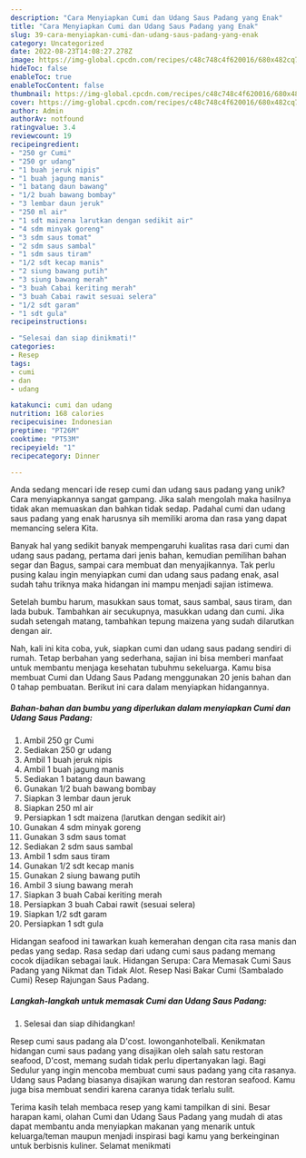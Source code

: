 ```yaml
---
description: "Cara Menyiapkan Cumi dan Udang Saus Padang yang Enak"
title: "Cara Menyiapkan Cumi dan Udang Saus Padang yang Enak"
slug: 39-cara-menyiapkan-cumi-dan-udang-saus-padang-yang-enak
category: Uncategorized
date: 2022-08-23T14:08:27.278Z
image: https://img-global.cpcdn.com/recipes/c48c748c4f620016/680x482cq70/cumi-dan-udang-saus-padang-foto-resep-utama.jpg
hideToc: false
enableToc: true
enableTocContent: false
thumbnail: https://img-global.cpcdn.com/recipes/c48c748c4f620016/680x482cq70/cumi-dan-udang-saus-padang-foto-resep-utama.jpg
cover: https://img-global.cpcdn.com/recipes/c48c748c4f620016/680x482cq70/cumi-dan-udang-saus-padang-foto-resep-utama.jpg
author: Admin
authorAv: notfound
ratingvalue: 3.4
reviewcount: 19
recipeingredient:
- "250 gr Cumi"
- "250 gr udang"
- "1 buah jeruk nipis"
- "1 buah jagung manis"
- "1 batang daun bawang"
- "1/2 buah bawang bombay"
- "3 lembar daun jeruk"
- "250 ml air"
- "1 sdt maizena larutkan dengan sedikit air"
- "4 sdm minyak goreng"
- "3 sdm saus tomat"
- "2 sdm saus sambal"
- "1 sdm saus tiram"
- "1/2 sdt kecap manis"
- "2 siung bawang putih"
- "3 siung bawang merah"
- "3 buah Cabai keriting merah"
- "3 buah Cabai rawit sesuai selera"
- "1/2 sdt garam"
- "1 sdt gula"
recipeinstructions:

- "Selesai dan siap dinikmati!"
categories:
- Resep
tags:
- cumi
- dan
- udang

katakunci: cumi dan udang 
nutrition: 168 calories
recipecuisine: Indonesian
preptime: "PT26M"
cooktime: "PT53M"
recipeyield: "1"
recipecategory: Dinner

---
```





Anda sedang mencari ide resep cumi dan udang saus padang yang unik? Cara menyiapkannya sangat gampang. Jika salah mengolah maka hasilnya tidak akan memuaskan dan bahkan tidak sedap. Padahal cumi dan udang saus padang yang enak harusnya sih memiliki aroma dan rasa yang dapat memancing selera Kita.





Banyak hal yang sedikit banyak mempengaruhi kualitas rasa dari cumi dan udang saus padang, pertama dari jenis bahan, kemudian pemilihan bahan segar dan Bagus, sampai cara membuat dan menyajikannya. Tak perlu pusing kalau ingin menyiapkan cumi dan udang saus padang enak,      asal sudah tahu triknya maka hidangan ini mampu menjadi sajian istimewa.














Setelah bumbu harum, masukkan saus tomat, saus sambal, saus tiram, dan lada bubuk. Tambahkan air secukupnya, masukkan udang dan cumi. Jika sudah setengah matang, tambahkan tepung maizena yang sudah dilarutkan dengan air.






Nah, kali ini kita coba, yuk, siapkan cumi dan udang saus padang sendiri di rumah. Tetap berbahan yang sederhana, sajian ini bisa memberi manfaat untuk membantu menjaga kesehatan tubuhmu sekeluarga. Kamu bisa membuat Cumi dan Udang Saus Padang menggunakan 20 jenis bahan dan 0 tahap pembuatan. Berikut ini cara dalam menyiapkan hidangannya.

<!--inarticleads1-->

##### Bahan-bahan dan bumbu yang diperlukan dalam menyiapkan Cumi dan Udang Saus Padang:

1. Ambil 250 gr Cumi
1. Sediakan 250 gr udang
1. Ambil 1 buah jeruk nipis
1. Ambil 1 buah jagung manis
1. Sediakan 1 batang daun bawang
1. Gunakan 1/2 buah bawang bombay
1. Siapkan 3 lembar daun jeruk
1. Siapkan 250 ml air
1. Persiapkan 1 sdt maizena (larutkan dengan sedikit air)
1. Gunakan 4 sdm minyak goreng
1. Gunakan 3 sdm saus tomat
1. Sediakan 2 sdm saus sambal
1. Ambil 1 sdm saus tiram
1. Gunakan 1/2 sdt kecap manis
1. Gunakan 2 siung bawang putih
1. Ambil 3 siung bawang merah
1. Siapkan 3 buah Cabai keriting merah
1. Persiapkan 3 buah Cabai rawit (sesuai selera)
1. Siapkan 1/2 sdt garam
1. Persiapkan 1 sdt gula


Hidangan seafood ini tawarkan kuah kemerahan dengan cita rasa manis dan pedas yang sedap. Rasa sedap dari udang cumi saus padang memang cocok dijadikan sebagai lauk. Hidangan Serupa: Cara Memasak Cumi Saus Padang yang Nikmat dan Tidak Alot. Resep Nasi Bakar Cumi (Sambalado Cumi) Resep Rajungan Saus Padang. 

<!--inarticleads2-->

##### Langkah-langkah untuk memasak Cumi dan Udang Saus Padang:


1. Selesai dan siap dihidangkan!

Resep cumi saus padang ala D&#39;cost. lowonganhotelbali. Kenikmatan hidangan cumi saus padang yang disajikan oleh salah satu restoran seafood, D&#39;cost, memang sudah tidak perlu dipertanyakan lagi. Bagi Sedulur yang ingin mencoba membuat cumi saus padang yang cita rasanya. Udang saus Padang biasanya disajikan warung dan restoran seafood. Kamu juga bisa membuat sendiri karena caranya tidak terlalu sulit. 

Terima kasih telah membaca resep yang kami tampilkan di sini. Besar harapan kami, olahan Cumi dan Udang Saus Padang yang mudah di atas dapat membantu anda menyiapkan makanan yang menarik untuk keluarga/teman maupun menjadi inspirasi bagi kamu yang berkeinginan untuk berbisnis kuliner. Selamat menikmati
